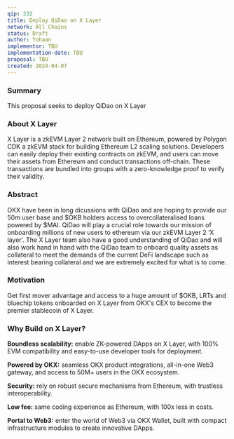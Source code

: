 ```yaml
---
qip: 232
title: Deploy QiDao on X Layer
network: All Chains
status: Draft
author: Yohaan
implementor: TBU
implementation-date: TBU
proposal: TBU
created: 2024-04-07
---
```

### Summary
This proposal seeks to deploy QiDao on X Layer

### About X Layer
X Layer is a zkEVM Layer 2 network built on Ethereum, powered by Polygon CDK a zkEVM stack for building Ethereum L2 scaling solutions. Developers can easily deploy their existing contracts on zkEVM, and users can move their assets from Ethereum and conduct transactions off-chain. These transactions are bundled into groups with a zero-knowledge proof to verify their validity.

### Abstract
OKX have been in long dicussions with QiDao and are hoping to provide our 50m user base and $OKB holders access to overcollateralised loans powered by $MAI. QiDao will play a crucial role towards our mission of onboarding millions of new users to ethereum via our zkEVM Layer 2 ‘X layer’. The X Layer team also have a good understanding of QiDao and will also work hand in hand with the QiDao team to onboard quality assets as collateral to meet the demands of the current DeFi landscape such as interest bearing collateral and we are extremely excited for what is to come.

### Motivation
Get first mover advantage and access to a huge amount of $OKB, LRTs and bluechip tokens onboarded on X Layer from OKX's CEX to become the premier stablecoin of X Layer.

### Why Build on X Layer?
**Boundless scalability:** enable ZK-powered DApps on X Layer, with 100% EVM compatibility and easy-to-use developer tools for deployment.

**Powered by OKX:** seamless OKX product integrations, all-in-one Web3 gateway, and access to 50M+ users in the OKX ecosystem.

**Security:** rely on robust secure mechanisms from Ethereum, with trustless interoperability.

**Low fee:** same coding experience as Ethereum, with 100x less in costs.

**Portal to Web3:** enter the world of Web3 via OKX Wallet, built with compact infrastructure modules to create innovative DApps.
